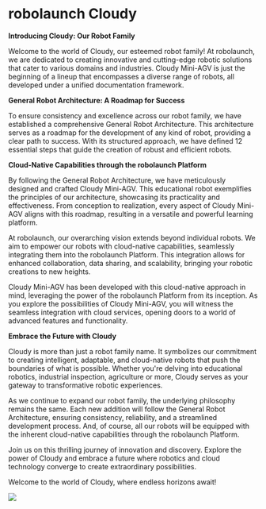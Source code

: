 # robolaunch Cloudy

**Introducing Cloudy: Our Robot Family**

Welcome to the world of Cloudy, our esteemed robot family! At robolaunch, we are dedicated to creating innovative and cutting-edge robotic solutions that cater to various domains and industries. Cloudy Mini-AGV is just the beginning of a lineup that encompasses a diverse range of robots, all developed under a unified documentation framework.

**General Robot Architecture: A Roadmap for Success**

To ensure consistency and excellence across our robot family, we have established a comprehensive General Robot Architecture. This architecture serves as a roadmap for the development of any kind of robot, providing a clear path to success. With its structured approach, we have defined 12 essential steps that guide the creation of robust and efficient robots.

**Cloud-Native Capabilities through the robolaunch Platform**

By following the General Robot Architecture, we have meticulously designed and crafted Cloudy Mini-AGV. This educational robot exemplifies the principles of our architecture, showcasing its practicality and effectiveness. From conception to realization, every aspect of Cloudy Mini-AGV aligns with this roadmap, resulting in a versatile and powerful learning platform.

At robolaunch, our overarching vision extends beyond individual robots. We aim to empower our robots with cloud-native capabilities, seamlessly integrating them into the robolaunch Platform. This integration allows for enhanced collaboration, data sharing, and scalability, bringing your robotic creations to new heights.

Cloudy Mini-AGV has been developed with this cloud-native approach in mind, leveraging the power of the robolaunch Platform from its inception. As you explore the possibilities of Cloudy Mini-AGV, you will witness the seamless integration with cloud services, opening doors to a world of advanced features and functionality.

**Embrace the Future with Cloudy**

Cloudy is more than just a robot family name. It symbolizes our commitment to creating intelligent, adaptable, and cloud-native robots that push the boundaries of what is possible. Whether you're delving into educational robotics, industrial inspection, agriculture or more, Cloudy serves as your gateway to transformative robotic experiences.

As we continue to expand our robot family, the underlying philosophy remains the same. Each new addition will follow the General Robot Architecture, ensuring consistency, reliability, and a streamlined development process. And, of course, all our robots will be equipped with the inherent cloud-native capabilities through the robolaunch Platform.

Join us on this thrilling journey of innovation and discovery. Explore the power of Cloudy and embrace a future where robotics and cloud technology converge to create extraordinary possibilities.

Welcome to the world of Cloudy, where endless horizons await!


![](https://raw.githubusercontent.com/robolaunch/trademark/main/repository-media/cloudy/images/Architecture.png)
